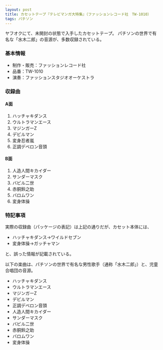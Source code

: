 ```yaml
---
layout: post
title: カセットテープ『テレビマンガ大特集』（ファッションレコード社　TW-1010）
tags: パチソン
---
```

ヤフオクにて、未開封の状態で入手したカセットテープ。
パチソンの世界で有名な「水木二郎」の音源が、多数収録されている。

### 基本情報

* 制作・販売：ファッションレコード社
* 品番：TW-1010
* 演奏：ファッションスタジオオーケストラ

### 収録曲

#### A面

1. ハッチャキダンス
1. ウルトラマンエース
1. マジンガーZ
1. デビルマン
1. 変身忍者嵐
1. 正調デベロン音頭

#### B面

1. 人造人間キカイダー
1. サンダーマスク
1. バビル二世
1. 赤胴鈴之助
1. バロムワン
1. 変身体操

### 特記事項

実際の収録曲（パッケージの表記）は上記の通りだが、カセット本体には、

* ハッチャキダンス→ワイルドセブン
* 変身体操→ガッチャマン

と、誤った情報が記載されている。

以下の楽曲は、パチソンの世界で有名な男性歌手（通称「水木二郎」）と、児童合唱団の音源。

* ハッチャキダンス
* ウルトラマンエース
* マジンガーZ
* デビルマン
* 正調デベロン音頭
* 人造人間キカイダー
* サンダーマスク
* バビル二世
* 赤胴鈴之助
* バロムワン
* 変身体操
